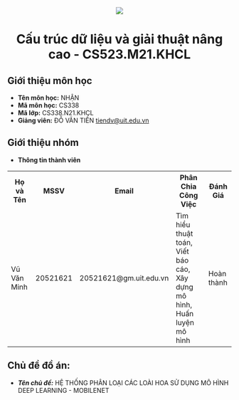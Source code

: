 <p align="center">
   <a href="https://www.uit.edu.vn/">
      <img src="https://i.imgur.com/WmMnSRt.png" border="none">
   </a>
</p>
<h1 align="center">
    Cấu trúc dữ liệu và giải thuật nâng cao - CS523.M21.KHCL
</h1>

<h2>
   Giới thiệu môn học   
</h2>

- **Tên môn học:** NHẬN 
- **Mã môn học:** CS338
- **Mã lớp:** CS338.N21.KHCL
- **Giảng viên:** ĐỖ VĂN TIẾN tiendv@uit.edu.vn

<h2>
   Giới thiệu nhóm
</h2>

- **Thông tin thành viên**

<table align="center">
      <tr>
       <th>Họ và Tên</th>
       <th>MSSV</th>
       <th>Email</th>
       <th>Phân Chia Công Việc</th>
       <th>Đánh Giá</th>
      </tr>
      <tr>
       <td>Vũ Văn Minh</td>
       <td>20521621</td>
       <td>20521621@gm.uit.edu.vn</td>  
       <td>Tìm hiểu thuật toán, Viết báo cáo, Xây dựng mô hình, Huấn luyện mô hình</td> 
       <td>Hoàn thành</td> 
      </tr>
      
      
</table>

<h2>
  Chủ đề đồ án:
</h2>

- ***Tên chủ đề:*** HỆ THỐNG PHÂN LOẠI CÁC LOÀI HOA SỬ DỤNG MÔ HÌNH DEEP LEARNING - MOBILENET
